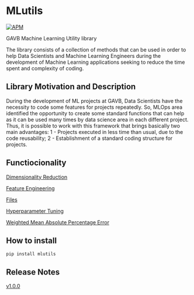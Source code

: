 # **MLutils**

[![APM](https://img.shields.io/apm/l/python?style=plastic)](./LICENSE)


GAVB Machine Learning Utility library

The library consists of a collection of methods that can be used in order to help Data Scientists and Machine Learning Engineers during the development of Machine Learning applications seeking to reduce the time spent and complexity of coding.


## **Library Motivation and Description**

During the development of ML projects at GAVB, Data Scientists have the necessity to code some features for projects repeatedly. So, MLOps area identified the opportunity to create some standard functions that can help as it can be used many times by data science area in each different project.
Thus, it is possible to work with this framework that brings basically two main advantages: 
1 - Projects executed in less time than usual, due to the code reusability;
2 - Establishment of a standard coding structure for projects.

## **Functiocionality**

[Dimensionality Reduction](./tutorial/tutorial_dimensionality_reduction.ipynb)

[Feature Engineering](./tutorial/tutorial_feature_engineering.ipynb)

[Files](./tutorial/tutorial_files.ipynb)

[Hyperparameter Tuning](./tutorial/tutorial_hyperparameter_tuning.ipynb)

[Weighted Mean Absolute Percentage Error](./tutorial/tutorial_weighted_mean_absolute_percentage_error.ipynb)


## **How to install**

```
pip install mlutils
```


## **Release Notes**

[v1.0.0](https://github.com/GAVB-SERVICOS/mlutils/releases)
